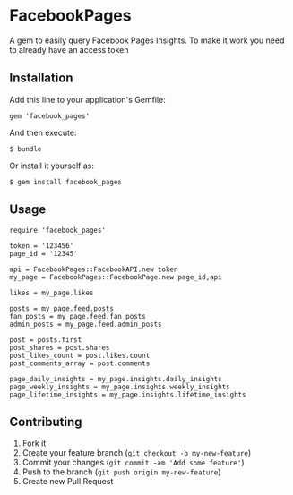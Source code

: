 # FacebookPages

A gem to easily query Facebook Pages Insights. To make it work you need to already have an access token

## Installation

Add this line to your application's Gemfile:

    gem 'facebook_pages'

And then execute:

    $ bundle

Or install it yourself as:

    $ gem install facebook_pages

## Usage
    require 'facebook_pages'

    token = '123456'
    page_id = '12345'

    api = FacebookPages::FacebookAPI.new token
    my_page = FacebookPages::FacebookPage.new page_id,api

    likes = my_page.likes

    posts = my_page.feed.posts
    fan_posts = my_page.feed.fan_posts
    admin_posts = my_page.feed.admin_posts

    post = posts.first
    post_shares = post.shares
    post_likes_count = post.likes.count
    post_comments_array = post.comments

    page_daily_insights = my_page.insights.daily_insights
    page_weekly_insights = my_page.insights.weekly_insights
    page_lifetime_insights = my_page.insights.lifetime_insights


## Contributing

1. Fork it
2. Create your feature branch (`git checkout -b my-new-feature`)
3. Commit your changes (`git commit -am 'Add some feature'`)
4. Push to the branch (`git push origin my-new-feature`)
5. Create new Pull Request
